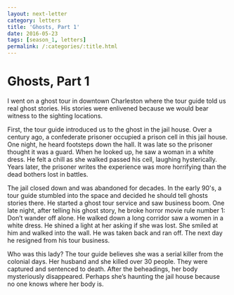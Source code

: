 ```yaml
---
layout: next-letter
category: letters
title: 'Ghosts, Part 1'
date: 2016-05-23
tags: [season_1, letters]
permalink: /:categories/:title.html
---
```


# Ghosts, Part 1

I went on a ghost tour in downtown Charleston where the tour guide told us real ghost stories. His stories were enlivened because we would bear witness to the sighting locations.

First, the tour guide introduced us to the ghost in the jail house. Over a century ago, a confederate prisoner occupied a prison cell in this jail house. One night, he heard footsteps down the hall. It was late so the prisoner thought it was a guard. When he looked up, he saw a woman in a white dress. He felt a chill as she walked passed his cell, laughing hysterically. Years later, the prisoner writes the experience was more horrifying than the dead bothers lost in battles.

The jail closed down and was abandoned for decades. In the early 90's, a tour guide stumbled into the space and decided he should tell ghosts stories there. He started a ghost tour service and saw business boom. One late night, after telling his ghost story, he broke horror movie rule number 1: Don’t wander off alone. He walked down a long corridor saw a women in a white dress. He shined a light at her asking if she was lost. She smiled at him and walked into the wall. He was taken back and ran off. The next day he resigned from his tour business.

Who was this lady? The tour guide believes she was a serial killer from the colonial days. Her husband and she killed over 30 people. They were captured and sentenced to death. After the beheadings, her body mysteriously disappeared. Perhaps she’s haunting the jail house because no one knows where her body is.
